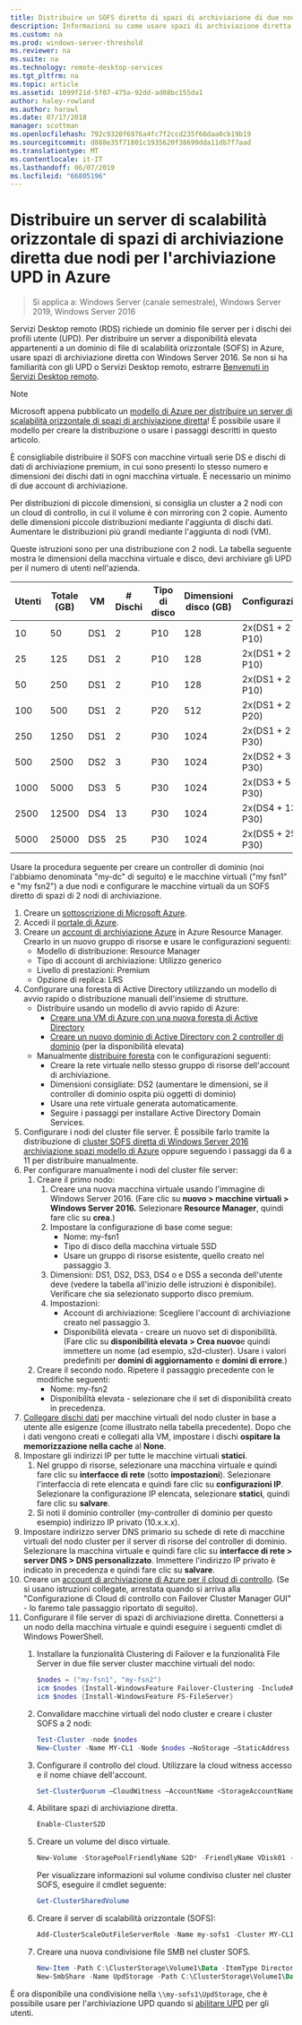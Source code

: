 ```yaml
---
title: Distribuire un SOFS diretto di spazi di archiviazione di due nodi per l'archiviazione UPD in Azure
description: Informazioni su come usare spazi di archiviazione diretta con Servizi Desktop remoto.
ms.custom: na
ms.prod: windows-server-threshold
ms.reviewer: na
ms.suite: na
ms.technology: remote-desktop-services
ms.tgt_pltfrm: na
ms.topic: article
ms.assetid: 1099f21d-5f07-475a-92dd-ad08bc155da1
author: haley-rowland
ms.author: harowl
ms.date: 07/17/2018
manager: scottman
ms.openlocfilehash: 792c9320f6976a4fc7f2ccd235f66daa0cb19b19
ms.sourcegitcommit: d888e35f71801c1935620f38699dda11db7f7aad
ms.translationtype: MT
ms.contentlocale: it-IT
ms.lasthandoff: 06/07/2019
ms.locfileid: "66805196"
---
```

# <a name="deploy-a-two-node-storage-spaces-direct-scale-out-file-server-for-upd-storage-in-azure"></a>Distribuire un server di scalabilità orizzontale di spazi di archiviazione diretta due nodi per l'archiviazione UPD in Azure

>Si applica a: Windows Server (canale semestrale), Windows Server 2019, Windows Server 2016

Servizi Desktop remoto (RDS) richiede un dominio file server per i dischi dei profili utente (UPD). Per distribuire un server a disponibilità elevata appartenenti a un dominio di file di scalabilità orizzontale (SOFS) in Azure, usare spazi di archiviazione diretta con Windows Server 2016. Se non si ha familiarità con gli UPD o Servizi Desktop remoto, estrarre [Benvenuti in Servizi Desktop remoto](welcome-to-rds.md).

> [!NOTE] 
> Microsoft appena pubblicato un [modello di Azure per distribuire un server di scalabilità orizzontale di spazi di archiviazione diretta](https://azure.microsoft.com/documentation/templates/301-storage-spaces-direct/)! È possibile usare il modello per creare la distribuzione o usare i passaggi descritti in questo articolo. 

È consigliabile distribuire il SOFS con macchine virtuali serie DS e dischi di dati di archiviazione premium, in cui sono presenti lo stesso numero e dimensioni dei dischi dati in ogni macchina virtuale. È necessario un minimo di due account di archiviazione. 

Per distribuzioni di piccole dimensioni, si consiglia un cluster a 2 nodi con un cloud di controllo, in cui il volume è con mirroring con 2 copie. Aumento delle dimensioni piccole distribuzioni mediante l'aggiunta di dischi dati. Aumentare le distribuzioni più grandi mediante l'aggiunta di nodi (VM). 

Queste istruzioni sono per una distribuzione con 2 nodi. La tabella seguente mostra le dimensioni della macchina virtuale e disco, devi archiviare gli UPD per il numero di utenti nell'azienda. 

| Utenti | Totale (GB) | VM | # Dischi | Tipo di disco | Dimensioni disco (GB) | Configurazione   |
|-------|------------|----|---------|-----------|----------------|-----------------|
| 10    | 50         | DS1 | 2       | P10       | 128            | 2x(DS1 + 2 P10)  |
| 25    | 125        | DS1 | 2       | P10       | 128            | 2x(DS1 + 2 P10)  |
| 50    | 250        | DS1 | 2       | P10       | 128            | 2x(DS1 + 2 P10)  |
| 100   | 500        | DS1 | 2       | P20       | 512            | 2x(DS1 + 2 P20)  |
| 250   | 1250       | DS1 | 2       | P30       | 1024           | 2x(DS1 + 2 P30)  |
| 500   | 2500       | DS2 | 3       | P30       | 1024           | 2x(DS2 + 3 P30)  |
| 1000  | 5000       | DS3 | 5       | P30       | 1024           | 2x(DS3 + 5 P30)  |
| 2500  | 12500      | DS4 | 13      | P30       | 1024           | 2x(DS4 + 13 P30) |
| 5000  | 25000      | DS5 | 25      | P30       | 1024           | 2x(DS5 + 25 P30) | 

Usare la procedura seguente per creare un controller di dominio (noi l'abbiamo denominata "my-dc" di seguito) e le macchine virtuali ("my fsn1" e "my fsn2") a due nodi e configurare le macchine virtuali da un SOFS diretto di spazi di 2 nodi di archiviazione.

1. Creare un [sottoscrizione di Microsoft Azure](https://azure.microsoft.com).
2. Accedi il [portale di Azure](https://ms.portal.azure.com).
3. Creare un [account di archiviazione Azure](https://azure.microsoft.com/documentation/articles/storage-create-storage-account/#create-a-storage-account) in Azure Resource Manager. Crearlo in un nuovo gruppo di risorse e usare le configurazioni seguenti:
   - Modello di distribuzione: Resource Manager
   - Tipo di account di archiviazione: Utilizzo generico
   - Livello di prestazioni: Premium
   - Opzione di replica: LRS
4. Configurare una foresta di Active Directory utilizzando un modello di avvio rapido o distribuzione manuali dell'insieme di strutture. 
   - Distribuire usando un modello di avvio rapido di Azure:
      - [Creare una VM di Azure con una nuova foresta di Active Directory](https://azure.microsoft.com/documentation/templates/active-directory-new-domain/)
      - [Creare un nuovo dominio di Active Directory con 2 controller di dominio](https://azure.microsoft.com/documentation/templates/active-directory-new-domain-ha-2-dc/) (per la disponibilità elevata)
   - Manualmente [distribuire foresta](https://azure.microsoft.com/documentation/articles/active-directory-new-forest-virtual-machine/) con le configurazioni seguenti:
      - Creare la rete virtuale nello stesso gruppo di risorse dell'account di archiviazione.
      - Dimensioni consigliate: DS2 (aumentare le dimensioni, se il controller di dominio ospita più oggetti di dominio)
      - Usare una rete virtuale generata automaticamente.
      - Seguire i passaggi per installare Active Directory Domain Services.
5. Configurare i nodi del cluster file server. È possibile farlo tramite la distribuzione di [cluster SOFS diretta di Windows Server 2016 archiviazione spazi modello di Azure](https://azure.microsoft.com/resources/templates/301-storage-spaces-direct/) oppure seguendo i passaggi da 6 a 11 per distribuire manualmente.
6. Per configurare manualmente i nodi del cluster file server:
   1. Creare il primo nodo: 
      1. Creare una nuova macchina virtuale usando l'immagine di Windows Server 2016. (Fare clic su **nuovo > macchine virtuali > Windows Server 2016.** Selezionare **Resource Manager**, quindi fare clic su **crea**.)
      2. Impostare la configurazione di base come segue:
         - Nome: my-fsn1
         - Tipo di disco della macchina virtuale SSD
         - Usare un gruppo di risorse esistente, quello creato nel passaggio 3. 
      3. Dimensioni: DS1, DS2, DS3, DS4 o e DS5 a seconda dell'utente deve (vedere la tabella all'inizio delle istruzioni è disponibile). Verificare che sia selezionato supporto disco premium.
      4. Impostazioni: 
         - Account di archiviazione: Scegliere l'account di archiviazione creato nel passaggio 3.
         - Disponibilità elevata - creare un nuovo set di disponibilità. (Fare clic su **disponibilità elevata > Crea nuovo**e quindi immettere un nome (ad esempio, s2d-cluster). Usare i valori predefiniti per **domini di aggiornamento** e **domini di errore**.)
   2. Creare il secondo nodo. Ripetere il passaggio precedente con le modifiche seguenti:
      - Nome: my-fsn2
      - Disponibilità elevata - selezionare che il set di disponibilità creato in precedenza.  
7. [Collegare dischi dati](https://azure.microsoft.com/documentation/articles/virtual-machines-windows-attach-disk-portal/) per macchine virtuali del nodo cluster in base a utente alle esigenze (come illustrato nella tabella precedente). Dopo che i dati vengono creati e collegati alla VM, impostare i dischi **ospitare la memorizzazione nella cache** al **None**.
8. Impostare gli indirizzi IP per tutte le macchine virtuali **statici**. 
   1. Nel gruppo di risorse, selezionare una macchina virtuale e quindi fare clic su **interfacce di rete** (sotto **impostazioni**). Selezionare l'interfaccia di rete elencata e quindi fare clic su **configurazioni IP**. Selezionare la configurazione IP elencata, selezionare **statici**, quindi fare clic su **salvare**.
   2. Si noti il dominio controller (my-controller di dominio per questo esempio) indirizzo IP privato (10.x.x.x).
9. Impostare indirizzo server DNS primario su schede di rete di macchine virtuali del nodo cluster per il server di risorse del controller di dominio. Selezionare la macchina virtuale e quindi fare clic su **interfacce di rete > server DNS > DNS personalizzato**. Immettere l'indirizzo IP privato è indicato in precedenza e quindi fare clic su **salvare**.
10. Creare un [account di archiviazione di Azure per il cloud di controllo](https://docs.microsoft.com/windows-server/failover-clustering/deploy-cloud-witness). (Se si usano istruzioni collegate, arrestata quando si arriva alla "Configurazione di Cloud di controllo con Failover Cluster Manager GUI" - lo faremo tale passaggio riportato di seguito).
11. Configurare il file server di spazi di archiviazione diretta. Connettersi a un nodo della macchina virtuale e quindi eseguire i seguenti cmdlet di Windows PowerShell.
    1. Installare la funzionalità Clustering di Failover e la funzionalità File Server in due file server cluster macchine virtuali del nodo:

       ```powershell
       $nodes = ("my-fsn1", "my-fsn2")
       icm $nodes {Install-WindowsFeature Failover-Clustering -IncludeAllSubFeature -IncludeManagementTools} 
       icm $nodes {Install-WindowsFeature FS-FileServer} 
       ```
    2. Convalidare macchine virtuali del nodo cluster e creare i cluster SOFS a 2 nodi:

       ```powershell
       Test-Cluster -node $nodes
       New-Cluster -Name MY-CL1 -Node $nodes –NoStorage –StaticAddress [new address within your addr space]
       ``` 
    3. Configurare il controllo del cloud. Utilizzare la cloud witness accesso e il nome chiave dell'account.

       ```powershell
       Set-ClusterQuorum –CloudWitness –AccountName <StorageAccountName> -AccessKey <StorageAccountAccessKey> 
       ```
    4. Abilitare spazi di archiviazione diretta.

       ```powershell
       Enable-ClusterS2D 
       ```
      
    5. Creare un volume del disco virtuale.

       ```powershell
       New-Volume -StoragePoolFriendlyName S2D* -FriendlyName VDisk01 -FileSystem CSVFS_REFS -Size 120GB 
       ```
       Per visualizzare informazioni sul volume condiviso cluster nel cluster SOFS, eseguire il cmdlet seguente:

       ```powershell
       Get-ClusterSharedVolume
       ```
   
    6. Creare il server di scalabilità orizzontale (SOFS):

       ```powershell
       Add-ClusterScaleOutFileServerRole -Name my-sofs1 -Cluster MY-CL1
       ```

    7. Creare una nuova condivisione file SMB nel cluster SOFS.

       ```powershell
       New-Item -Path C:\ClusterStorage\Volume1\Data -ItemType Directory
       New-SmbShare -Name UpdStorage -Path C:\ClusterStorage\Volume1\Data
       ```

È ora disponibile una condivisione nella `\\my-sofs1\UpdStorage`, che è possibile usare per l'archiviazione UPD quando si [abilitare UPD](https://social.technet.microsoft.com/wiki/contents/articles/15304.installing-and-configuring-user-profile-disks-upd-in-windows-server-2012.aspx) per gli utenti. 
